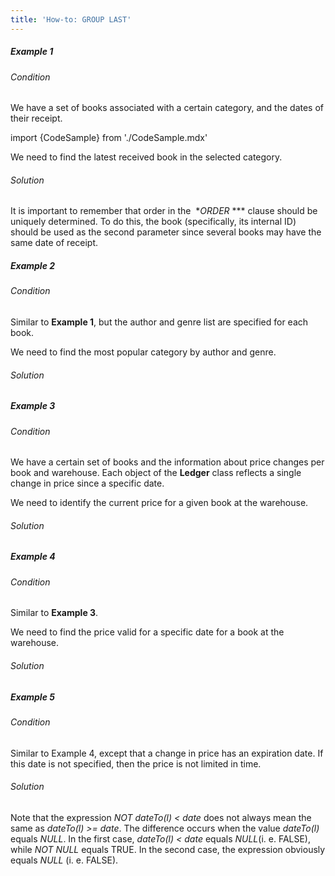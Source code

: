 ```yaml
---
title: 'How-to: GROUP LAST'
---
```


##### Example 1

###### Condition

We have a set of books associated with a certain category, and the dates of their receipt.

import {CodeSample} from './CodeSample.mdx'

<CodeSample url="https://documentation.lsfusion.org/sample?file=UseCaseLast&block=sample1"/>

We need to find the latest received book in the selected category.

###### Solution

<CodeSample url="https://documentation.lsfusion.org/sample?file=UseCaseLast&block=solution1"/>

It is important to remember that order in the  **ORDER* *** clause should be uniquely determined. To do this, the book (specifically, its internal ID) should be used as the second parameter since several books may have the same date of receipt.

##### Example 2 

###### Condition

Similar to **Example 1**, but the author and genre list are specified for each book.

<CodeSample url="https://documentation.lsfusion.org/sample?file=UseCaseLast&block=sample2"/>

We need to find the most popular category by author and genre.

###### Solution

<CodeSample url="https://documentation.lsfusion.org/sample?file=UseCaseLast&block=solution2"/>

##### Example 3

###### Condition

We have a certain set of books and the information about price changes per book and warehouse. Each object of the **Ledger** class reflects a single change in price since a specific date.

<CodeSample url="https://documentation.lsfusion.org/sample?file=UseCaseLast&block=sample3"/>

We need to identify the current price for a given book at the warehouse.

###### Solution

<CodeSample url="https://documentation.lsfusion.org/sample?file=UseCaseLast&block=solution3"/>

##### Example 4

###### Condition

Similar to **Example 3**.

We need to find the price valid for a specific date for a book at the warehouse.

###### Solution

<CodeSample url="https://documentation.lsfusion.org/sample?file=UseCaseLast&block=solution4"/>

##### Example 5

###### Condition

Similar to Example 4, except that a change in price has an expiration date. If this date is not specified, then the price is not limited in time.

<CodeSample url="https://documentation.lsfusion.org/sample?file=UseCaseLast&block=sample5"/>

###### Solution

<CodeSample url="https://documentation.lsfusion.org/sample?file=UseCaseLast&block=solution5"/>

Note that the expression *NOT dateTo(l) < date* does not always mean the same as *dateTo(l) \>= date*. The difference occurs when the value *dateTo(l)* equals *NULL*. In the first case, *dateTo(l) < date* equals *NULL*(i. e. FALSE), while *NOT NULL* equals TRUE. In the second case, the expression obviously equals *NULL* (i. e. FALSE).
